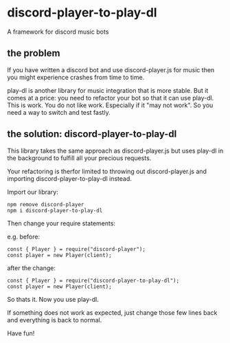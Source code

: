 # discord-player-to-play-dl
A framework for discord music bots

## the problem
If you have written a discord bot and use discord-player.js for music then you might experience crashes from time to time. 

play-dl is another library for music integration that is more stable. But it comes at a price: you need to refactor your bot so that it can use play-dl. This is work. You do not like work. Especially if it "may not work". So you need a way to switch and test fastly.

## the solution: discord-player-to-play-dl
This library takes the same approach as discord-player.js but uses play-dl in the background to fulfill all your precious requests.

Your refactoring is therfor limited to throwing out discord-player.js and importing discord-player-to-play-dl instead.

Import our library:
```
npm remove discord-player
npm i discord-player-to-play-dl
```

Then change your require statements:

e.g. before:
```
const { Player } = require("discord-player");
const player = new Player(client);
```

after the change:
```
const { Player } = require("discord-player-to-play-dl");
const player = new Player(client);
```

So thats it. Now you use play-dl. 

If something does not work as expected, just change those few lines back and everything is back to normal.

Have fun!
